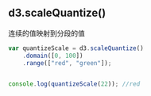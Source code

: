 ##  d3.scaleQuantize()
连续的值映射到分段的值

```javascript
var quantizeScale = d3.scaleQuantize()
    .domain([0, 100])
    .range(["red", "green"]);


console.log(quantizeScale(22)); //red
```